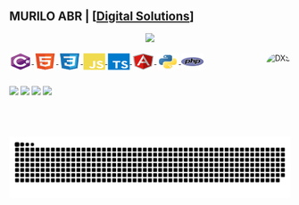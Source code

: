 ## MURILO ABR | [<span align="right" height="150"><a href="https://dataxstudios.com.br">Digital Solutions</a></span>]
<div align="center">
  <a href="https://github.com/muriloabr">
  <img height="180em" src="https://github-readme-stats.vercel.app/api?username=muriloabr&show_icons=true&theme=apprentice&include_all_commits=true&count_private=true"/>
  <!-- <img height="180em" src="https://github-readme-stats.vercel.app/api/top-langs/?username=muriloabr&layout=compact&langs_count=7&theme=apprentice&custom_title=%C3%81reas%20de%20atua%C3%A7%C3%A3o"/> -->
</div>
<div style="display: inline_block"><br>
  <img align="center" alt="DXS-Csharp" height="30" width="40" src="https://raw.githubusercontent.com/devicons/devicon/master/icons/csharp/csharp-original.svg">
  <img align="center" alt="DXS-HTML" height="30" width="40" src="https://raw.githubusercontent.com/devicons/devicon/master/icons/html5/html5-original.svg">
  <img align="center" alt="DXS-CSS" height="30" width="40" src="https://raw.githubusercontent.com/devicons/devicon/master/icons/css3/css3-original.svg">
  <img align="center" alt="DXS-Ang" height="30" width="40" src="https://raw.githubusercontent.com/devicons/devicon/master/icons/javascript/javascript-plain.svg">
  <img align="center" alt="DXS-Ts" height="30" width="40" src="https://raw.githubusercontent.com/devicons/devicon/master/icons/typescript/typescript-plain.svg">
  <img align="center" alt="DXS-React" height="30" width="40" src="https://raw.githubusercontent.com/devicons/devicon/master/icons/angularjs/angularjs-original.svg">  
  <img align="center" alt="DXS-Python" height="30" width="40" src="https://raw.githubusercontent.com/devicons/devicon/master/icons/python/python-original.svg">   
  <img align="center" alt="DXS-PHP" height="30" width="40" src="https://raw.githubusercontent.com/devicons/devicon/master/icons/php/php-original.svg">  
  <img align="right" alt="DXS" height="150" style="border-radius:50px;" src="https://dataxstudios.com.br/assets/images/DXS_software.png">   
</div>  
  
  ##
 
<div> 
  <a href="https://www.youtube.com/channel/UCgf2pJ7zKmAl2tbU6T5nOHw" target="_blank"><img src="https://img.shields.io/badge/YouTube-FF0000?style=for-the-badge&logo=youtube&logoColor=white" target="_blank"></a>
  <a href="https://instagram.com/dataxstudios_oficial" target="_blank"><img src="https://img.shields.io/badge/-Instagram-%23E4405F?style=for-the-badge&logo=instagram&logoColor=white" target="_blank"></a>
  <a href = "mailto:contato@dataxstudios.com.br"><img src="https://img.shields.io/badge/-Gmail-%23333?style=for-the-badge&logo=gmail&logoColor=white" target="_blank"></a>
  <a href="https://www.linkedin.com/in/muriloabreu" target="_blank"><img src="https://img.shields.io/badge/-linkedin-%23E4405F?style=for-the-badge&logo=linkedin&logoColor=white" target="_blank"></a>  
 
  ![Snake animation](https://github.com/Platane/snk/raw/output/github-contribution-grid-snake.svg)
 
</div>
